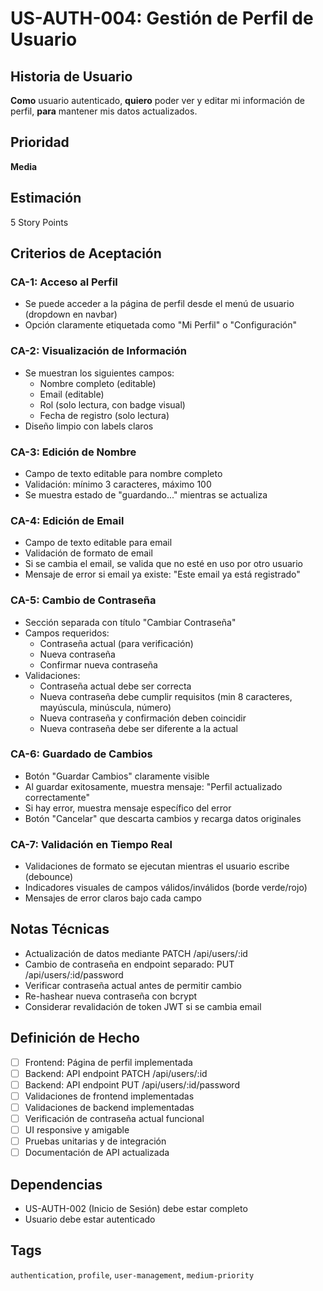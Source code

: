 # US-AUTH-004: Gestión de Perfil de Usuario

## Historia de Usuario
**Como** usuario autenticado,
**quiero** poder ver y editar mi información de perfil,
**para** mantener mis datos actualizados.

## Prioridad
**Media**

## Estimación
5 Story Points

## Criterios de Aceptación

### CA-1: Acceso al Perfil
- Se puede acceder a la página de perfil desde el menú de usuario (dropdown en navbar)
- Opción claramente etiquetada como "Mi Perfil" o "Configuración"

### CA-2: Visualización de Información
- Se muestran los siguientes campos:
  - Nombre completo (editable)
  - Email (editable)
  - Rol (solo lectura, con badge visual)
  - Fecha de registro (solo lectura)
- Diseño limpio con labels claros

### CA-3: Edición de Nombre
- Campo de texto editable para nombre completo
- Validación: mínimo 3 caracteres, máximo 100
- Se muestra estado de "guardando..." mientras se actualiza

### CA-4: Edición de Email
- Campo de texto editable para email
- Validación de formato de email
- Si se cambia el email, se valida que no esté en uso por otro usuario
- Mensaje de error si email ya existe: "Este email ya está registrado"

### CA-5: Cambio de Contraseña
- Sección separada con título "Cambiar Contraseña"
- Campos requeridos:
  - Contraseña actual (para verificación)
  - Nueva contraseña
  - Confirmar nueva contraseña
- Validaciones:
  - Contraseña actual debe ser correcta
  - Nueva contraseña debe cumplir requisitos (min 8 caracteres, mayúscula, minúscula, número)
  - Nueva contraseña y confirmación deben coincidir
  - Nueva contraseña debe ser diferente a la actual

### CA-6: Guardado de Cambios
- Botón "Guardar Cambios" claramente visible
- Al guardar exitosamente, muestra mensaje: "Perfil actualizado correctamente"
- Si hay error, muestra mensaje específico del error
- Botón "Cancelar" que descarta cambios y recarga datos originales

### CA-7: Validación en Tiempo Real
- Validaciones de formato se ejecutan mientras el usuario escribe (debounce)
- Indicadores visuales de campos válidos/inválidos (borde verde/rojo)
- Mensajes de error claros bajo cada campo

## Notas Técnicas
- Actualización de datos mediante PATCH /api/users/:id
- Cambio de contraseña en endpoint separado: PUT /api/users/:id/password
- Verificar contraseña actual antes de permitir cambio
- Re-hashear nueva contraseña con bcrypt
- Considerar revalidación de token JWT si se cambia email

## Definición de Hecho
- [ ] Frontend: Página de perfil implementada
- [ ] Backend: API endpoint PATCH /api/users/:id
- [ ] Backend: API endpoint PUT /api/users/:id/password
- [ ] Validaciones de frontend implementadas
- [ ] Validaciones de backend implementadas
- [ ] Verificación de contraseña actual funcional
- [ ] UI responsive y amigable
- [ ] Pruebas unitarias y de integración
- [ ] Documentación de API actualizada

## Dependencias
- US-AUTH-002 (Inicio de Sesión) debe estar completo
- Usuario debe estar autenticado

## Tags
`authentication`, `profile`, `user-management`, `medium-priority`

